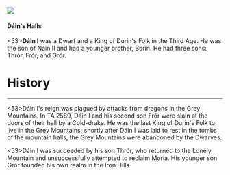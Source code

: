![](dainI/1.jpg)

#### Dáin's Halls

<53>**Dáin I** was a Dwarf and a King of Durin's Folk in the Third Age. He was the son of Náin II and had a younger brother, Borin. He had three sons: Thrór, Frór, and Grór.

# History
---

<53>Dáin I's reign was plagued by attacks from dragons in the Grey Mountains. In TA 2589, Dáin I and his second son Frór were slain at the doors of their hall by a Cold-drake. He was the last King of Durin's Folk to live in the Grey Mountains; shortly after Dáin I was laid to rest in the tombs of the mountain halls, the Grey Mountains were abandoned by the Dwarves.

<53>Dáin I was succeeded by his son Thrór, who returned to the Lonely Mountain and unsuccessfully attempted to reclaim Moria. His younger son Grór founded his own realm in the Iron Hills.
